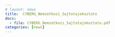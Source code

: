 ```yaml
---
# layout: news
title:  CYBERG_Nemzetkozi_Sajtotajekoztato
docs:
  - file: CYBERG_Nemzetkozi_Sajtotajekoztato.pdf
categories: [news]
---
```

